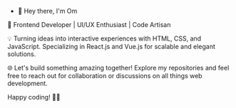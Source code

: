 - 👋 Hey there, I'm Om

🚀 Frontend Developer | UI/UX Enthusiast | Code Artisan

💡 Turning ideas into interactive experiences with HTML, CSS, and JavaScript. Specializing in React.js and Vue.js for scalable and elegant solutions.

🌐 Let's build something amazing together! Explore my repositories and feel free to reach out for collaboration or discussions on all things web development.

Happy coding! 🚀✨

<!---
Om-farkade/Om-farkade is a ✨ special ✨ repository because its `README.md` (this file) appears on your GitHub profile.
You can click the Preview link to take a look at your changes.
--->

